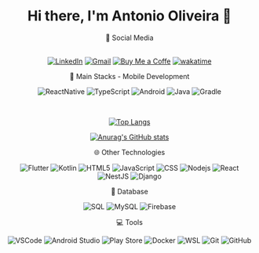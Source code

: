 <div align="center">
<H1>Hi there, I'm Antonio Oliveira 👋</H1>
<div align="center">
👤 Social Media <br><br>
 
    
  <a href="https://www.linkedin.com/in/antoniovini47">![LinkedIn](https://img.shields.io/badge/-LinkedIn-blue?style=flat-square&logo=linkedin&logoColor=white)</a>
   <a href="mailto:antonio@rotec.dev">![Gmail](https://img.shields.io/badge/-Email-white?style=flat-square&logo=Gmail&logoColor=red)</a>
  <a href="https://www.buymeacoffee.com/antoniovini47">
  ![Buy Me a Coffe](https://img.shields.io/badge/-Buy_Me_a_Coffe-yellow?style=flat-square&logo=buymeacoffee&logoColor=black)</a>
  <a href="https://wakatime.com/@antoniovini47">[![wakatime](https://wakatime.com/badge/user/018e999d-900d-48a7-aaa9-247a9ea19e00.svg)](https://wakatime.com/@018e999d-900d-48a7-aaa9-247a9ea19e00)</a>
</div>
  
<p align="center">   

📱 Main Stacks - Mobile Development


![ReactNative](https://img.shields.io/badge/-ReactNative-white?style=flat-square&logo=react&logoColor=blue)
![TypeScript](https://img.shields.io/badge/-TypeScript-blue?style=flat-square&logo=typescript&logoColor=white) 
![Android](https://img.shields.io/badge/-Android-darkblue?style=flat-square&logo=android&logoColor=green)
![Java](https://img.shields.io/badge/-Java-orange?style=flat-square&logo=coffeescript)
![Gradle](https://img.shields.io/badge/-Gradle-darkblue?style=flat-square&logo=gradle&logoColor=green)

<br>

<!--[![Harlok's WakaTime stats](https://github-readme-stats.vercel.app/api/wakatime?username=@antoniovini47&layout=compact)](https://github.com/anuraghazra/github-readme-stats)-->

[![Top Langs](https://github-readme-stats.vercel.app/api/top-langs/?username=antoniovini47&theme=dark&langs_count=10&layout=compact)](https://github.com/anuraghazra/github-readme-stats)

[![Anurag's GitHub stats](https://github-readme-stats.vercel.app/api?username=antoniovini47&hide=contribs&show_icons=true&theme=dark&rank_icon=percentile&line_height=29)](https://github.com/anuraghazra/github-readme-stats) 

  
  
🌐 Other Technologies

![Flutter](https://img.shields.io/badge/-Flutter-black?style=flat-square&logo=flutter)
![Kotlin](https://img.shields.io/badge/-Kotlin-white?style=flat-square&logo=kotlin)
![HTML5](https://img.shields.io/badge/-HTML5-E34F26?style=flat-square&logo=html5&logoColor=white) 
![JavaScript](https://img.shields.io/badge/-JavaScript-black?style=flat-square&logo=javascript) 
![CSS](https://img.shields.io/badge/-CSS-1572B6?style=flat-square&logo=css3) 
![Nodejs](https://img.shields.io/badge/-Nodejs-339933?style=flat-square&logo=Node.js&logoColor=white) 
![React](https://img.shields.io/badge/-React-white?style=flat-square&logo=react&logoColor=blue)
![NestJS](https://img.shields.io/badge/-NestJS-white?style=flat-square&logo=nestjs&logoColor=red) 
![Django](https://img.shields.io/badge/-Django-green?style=flat-square&logo=django) 

💾 Database

![SQL](https://img.shields.io/badge/-SQL-336791?style=flat-square&logo=sqlite)
![MySQL](https://img.shields.io/badge/-MySQL-white?style=flat-square&logo=mysql)
![Firebase](https://img.shields.io/badge/-FirebaseRTDB-gray?style=flat-square&logo=firebase)

💻 Tools

![VSCode](https://img.shields.io/badge/-VSCode-007ACC?style=flat-square&logo=visual-studio-code&logoColor=white)
![Android Studio](https://img.shields.io/badge/-Android_Studio-darkblue?style=flat-square&logo=androidstudio&logoColor=green)
![Play Store](https://img.shields.io/badge/-Google_Play_Management-black?style=flat-square&logo=googleplay&logoColor=red)
![Docker](https://img.shields.io/badge/-Docker-white?style=flat-square&logo=docker&logoColor=blue)
![WSL](https://img.shields.io/badge/-WSL-orange?style=flat-square&logo=ubuntu&logoColor=white)
![Git](https://img.shields.io/badge/-Git-black?style=flat-square&logo=git)
![GitHub](https://img.shields.io/badge/-GitHub-181717?style=flat-square&logo=github)
</p><br>


  </div>
